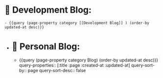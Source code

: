 # 👾 Development Blog:
	- {{query (page-property category [[Development Blog]] ) (order-by updated-at desc)}}
- # 📝 Personal Blog:
	- {{query (page-property category Blog) (order-by updated-at desc)}}
	  query-properties:: [:title :page :created-at :updated-at]
	  query-sort-by:: page
	  query-sort-desc:: false